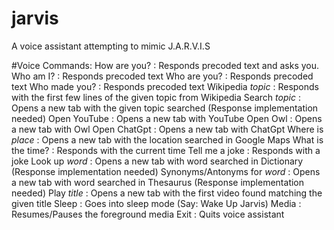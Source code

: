 # jarvis
A voice assistant attempting to mimic J.A.R.V.I.S

#Voice Commands:
How are you? : Responds precoded text and asks you.
Who am I? : Responds precoded text
Who are you? : Responds precoded text
Who made you? : Responds precoded text
Wikipedia *topic* : Responds with the first few lines of the given topic from Wikipedia
Search *topic* : Opens a new tab with the given topic searched (Response implementation needed)
Open YouTube : Opens a new tab with YouTube
Open Owl : Opens a new tab with Owl
Open ChatGpt : Opens a new tab with ChatGpt
Where is *place* : Opens a new tab with the location searched in Google Maps
What is the time? : Responds with the current time
Tell me a joke : Responds with a joke
Look up *word* : Opens a new tab with word searched in Dictionary (Response implementation needed)
Synonyms/Antonyms for *word* : Opens a new tab with word searched in Thesaurus (Response implementation needed)
Play *title* : Opens a new tab with the first video found matching the given title
Sleep : Goes into sleep mode (Say: Wake Up Jarvis)
Media : Resumes/Pauses the foreground media
Exit : Quits voice assistant
